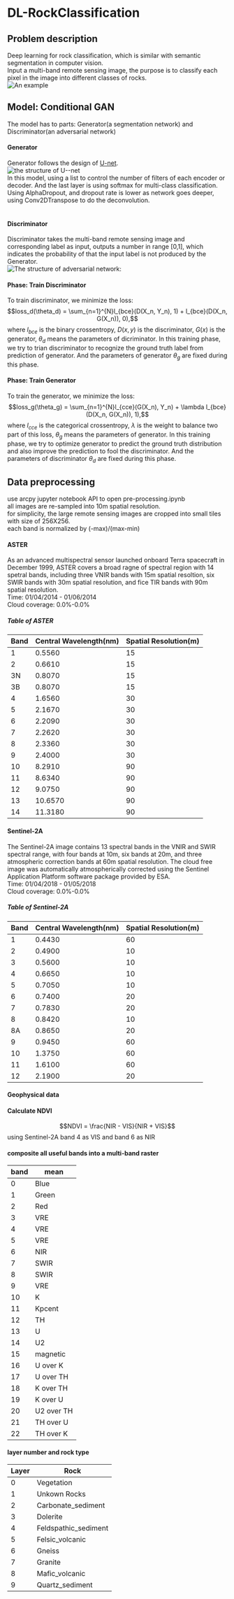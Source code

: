 # DL-RockClassification
## Problem description
Deep learning for rock classification, which is similar with semantic segmentation in computer vision.<br>
Input a multi-band remote sensing image, the purpose is to classify each pixel in the image into different classes of rocks.<br>
![An example](https://github.com/chenyz0601/DL-RockClassification/blob/master/img/example.png)<br>
## Model: Conditional GAN
The model has to parts: Generator(a segmentation network) and Discriminator(an adversarial network)<br>
#### Generator
Generator follows the design of [U-net](https://arxiv.org/pdf/1505.04597.pdf).<br>
![the structure of U--net](https://github.com/chenyz0601/DL-RockClassification/blob/master/img/G.png)<br>
In this model, using a list to control the number of filters of each encoder or decoder. And the last layer is using softmax for multi-class classification.<br>
Using AlphaDropout, and dropout rate is lower as network goes deeper, using Conv2DTranspose to do the deconvolution.<br>
<br>
#### Discriminator
Discriminator takes the multi-band remote sensing image and corresponding label as input, outputs a number in range [0,1], which indicates the probability of that the input label is not produced by the Generator.<br> 
![The structure of adversarial network:](https://github.com/chenyz0601/DL-RockClassification/blob/master/img/D.png)<br>
#### Phase: Train Discriminator
To train discriminator, we minimize the loss:<br>
$$loss_d(\theta_d) = \sum_{n=1}^{N}l_{bce}(D(X_n, Y_n), 1) + l_{bce}(D(X_n, G(X_n)), 0),$$
where $l_{bce}$ is the binary crossentropy, $D(x,y)$ is the discriminator, $G(x)$ is the generator, $\theta_d$ means the parameters of dicriminator. In this training phase, we try to trian discriminator to recognize the ground truth label from prediction of generator. And the parameters of generator $\theta_g$ are fixed during this phase.<br>
#### Phase: Train Generator
To train the generator, we minimize the loss:<br>
$$loss_g(\theta_g) = \sum_{n=1}^{N}l_{cce}(G(X_n), Y_n) + \lambda l_{bce}(D(X_n, G(X_n)), 1),$$
where $l_{cce}$ is the categorical crossentropy, $\lambda$ is the weight to balance two part of this loss, $\theta_g$ means the parameters of generator. In this training phase, we try to optimize generator to predict the ground truth distribution and also improve the prediction to fool the discriminator. And the parameters of discriminator $\theta_d$ are fixed during this phase.<br>
## Data preprocessing
use arcpy jupyter notebook API to open pre-processing.ipynb<br>
all images are re-sampled into 10m spatial resolution.<br>
for simplicity, the large remote sensing images are cropped into small tiles with size of 256X256.<br>
each band is normalized by (-max)/(max-min)<br>
#### ASTER
As an advanced multispectral sensor launched onboard Terra spacecraft in December 1999, ASTER covers a broad ragne of spectral region with 14 spetral bands, including three VNIR bands with 15m spatial resoltion, six SWIR bands with 30m spatial resolution, and fice TIR bands with 90m spatial resolution.<br>
Time: 01/04/2014 - 01/06/2014<br>
Cloud coverage: 0.0%-0.0%<br>
##### Table of ASTER
|Band|Central Wavelength(nm)|Spatial Resolution(m)|
|----|----------------------|---------------------|
|1   |0.5560                |15                   |
|2   |0.6610                |15                   |
|3N  |0.8070                |15                   |
|3B  |0.8070                |15                   |
|4   |1.6560                |30                   |
|5   |2.1670                |30                   |
|6   |2.2090                |30                   |
|7   |2.2620                |30                   |
|8   |2.3360                |30                   |
|9   |2.4000                |30                   |
|10  |8.2910                |90                   |
|11  |8.6340                |90                   |
|12  |9.0750                |90                   |
|13  |10.6570               |90                   |
|14  |11.3180               |90                   |
#### Sentinel-2A
The Sentinel-2A image contains 13 spectral bands in the VNIR and SWIR spectral range, with four bands at 10m, six bands at 20m, and three atmospheric correction bands at 60m spatial resolution. The cloud free image was automatically atmospherically corrected using the Sentinel Application Platform software package provided by ESA.<br>
Time: 01/04/2018 - 01/05/2018<br>
Cloud coverage: 0.0%-0.0%<br>
##### Table of Sentinel-2A
|Band|Central Wavelength(nm)|Spatial Resolution(m)|
|----|----------------------|---------------------|
|1   |0.4430                |60                   |
|2   |0.4900                |10                   |
|3   |0.5600                |10                   |
|4   |0.6650                |10                   |
|5   |0.7050                |10                   |
|6   |0.7400                |20                   |
|7   |0.7830                |20                   |
|8   |0.8420                |10                   |
|8A  |0.8650                |20                   |
|9   |0.9450                |60                   |
|10  |1.3750                |60                   |
|11  |1.6100                |60                   |
|12  |2.1900                |20                   |
#### Geophysical data
#### Calculate NDVI
$$NDVI = \frac{NIR - VIS}{NIR + VIS}$$
using Sentinel-2A band 4 as VIS and band 6 as NIR<br>
#### composite all useful bands into a multi-band raster
| band  | mean |
|-------|------|
| 0     | Blue |
| 1     | Green |
| 2     | Red |
| 3     | VRE |
| 4     | VRE |
| 5     | VRE |
| 6     | NIR |
| 7     | SWIR |
| 8     | SWIR |
| 9     | VRE |
| 10    | K |
| 11    | Kpcent |
| 12    | TH |
| 13    | U |
| 14    | U2 |
| 15    | magnetic |
| 16    | U over K |
| 17    | U over TH |
| 18    | K over TH |
| 19    | K over U |
| 20    | U2 over TH |
| 21    | TH over U |
| 22    | TH over K |

#### layer number and rock type
| Layer | Rock |
|-------|------|
| 0     | Vegetation|
| 1     | Unkown Rocks|
| 2     | Carbonate_sediment|
| 3     | Dolerite|
| 4     | Feldspathic_sediment|
| 5     | Felsic_volcanic|
| 6     | Gneiss|
| 7     | Granite|
| 8     | Mafic_volcanic|
| 9     | Quartz_sediment|
